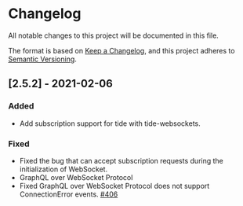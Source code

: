 # Changelog
All notable changes to this project will be documented in this file.

The format is based on [Keep a Changelog](https://keepachangelog.com/en/1.0.0/),
and this project adheres to [Semantic Versioning](https://semver.org/spec/v2.0.0.html).

## [2.5.2] - 2021-02-06

### Added

- Add subscription support for tide with tide-websockets.

### Fixed

- Fixed the bug that can accept subscription requests during the initialization of WebSocket.
- GraphQL over WebSocket Protocol
- Fixed GraphQL over WebSocket Protocol does not support ConnectionError events. [#406](https://github.com/async-graphql/async-graphql/issues/406)
